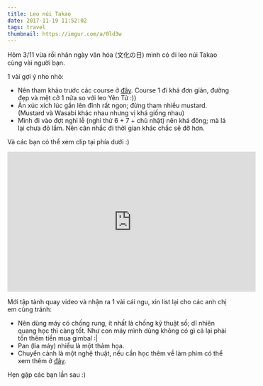 ```yaml
---
title: Leo núi Takao
date: 2017-11-19 11:52:02
tags: travel
thumbnail: https://imgur.com/a/0ld3w
---
```


Hôm 3/11 vừa rồi nhân ngày văn hóa (文化の日) mình có đi leo núi Takao cùng vài người bạn. 

1 vài gợi ý nho nhỏ:
* Nên tham khảo trước các course ở [đây](http://www.takaotozan.co.jp/course/). Course 1 đi khá đơn giản, đường đẹp và mệt cỡ 1 nửa so với leo Yên Tử :))
* Ăn xúc xích lúc gần lên đỉnh rất ngon; đừng tham nhiều mustard. (Mustard và Wasabi khác nhau nhưng vị khá giống nhau)
* Mình đi vào đợt nghỉ lễ (nghỉ thứ 6 + 7 + chủ nhật) nên khá đông; mà lá lại chưa đỏ lắm. Nên cân nhắc đi thời gian khác chắc sẽ đỡ hơn.

Và các bạn có thể xem clip tại phía dưới :)

<iframe width="560" height="315" src="https://www.youtube.com/embed/cSkAtMyjP1M" frameborder="0" allowfullscreen></iframe>

Mới tập tành quay video và nhận ra 1 vài cái ngu, xin list lại cho các anh chị em cùng tránh:

* Nên dùng máy có chống rung, ít nhất là chống kỹ thuật số; dĩ nhiên quang học thì càng tốt. Như con máy mình dùng không có gì cả lại phải tốn thêm tiền mua gimbal :|
* Pan (lia máy) nhiều là một thảm họa.
* Chuyển cảnh là một nghệ thuật, nếu cần học thêm về làm phim có thể xem thêm ở [đây](https://www.youtube.com/channel/UCNeFntr5Y7Xc1GKYuMg8suQ).

Hẹn gặp các bạn lần sau :)